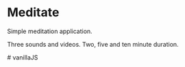 # Meditate

Simple meditation application.

Three sounds and videos.
Two, five and ten minute duration.

\# vanillaJS
